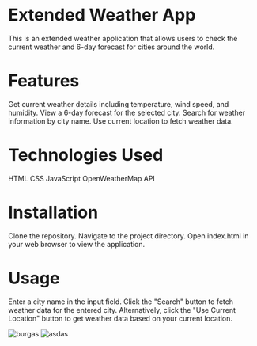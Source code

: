 # <span style="font-size:larger;">Extended Weather App</span>
This is an extended weather application that allows users to check the current weather and 6-day forecast for cities around the world.

# <span style="font-size:larger;">Features</span>
Get current weather details including temperature, wind speed, and humidity.
View a 6-day forecast for the selected city.
Search for weather information by city name.
Use current location to fetch weather data.
# <span style="font-size:larger;">Technologies Used</span>
HTML
CSS
JavaScript
OpenWeatherMap API
# <span style="font-size:larger;">Installation</span>
Clone the repository.
Navigate to the project directory.
Open index.html in your web browser to view the application.

# <span style="font-size:larger;">Usage</span>
Enter a city name in the input field.
Click the "Search" button to fetch weather data for the entered city.
Alternatively, click the "Use Current Location" button to get weather data based on your current location.


![burgas](https://github.com/StefanDimitrov04/6day-forecast-app/assets/115184100/3f6bc7f5-3b43-47d9-ab35-a3889ae635a7)
![asdas](https://github.com/StefanDimitrov04/Weather-app/assets/115184100/bf3cdfac-d179-4df8-9711-cac545fa899c)
